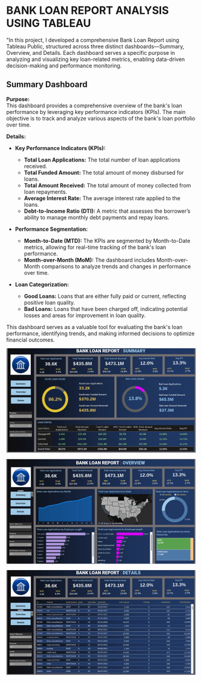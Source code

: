 # BANK LOAN REPORT ANALYSIS USING TABLEAU


"In this project, I developed a comprehensive Bank Loan Report using Tableau Public, structured across three distinct dashboards—Summary, Overview, and Details. Each dashboard serves a specific purpose in analyzing and visualizing key loan-related metrics, enabling data-driven decision-making and performance monitoring.
## Summary Dashboard

**Purpose:**  
This dashboard provides a comprehensive overview of the bank's loan performance by leveraging key performance indicators (KPIs). The main objective is to track and analyze various aspects of the bank's loan portfolio over time.

**Details:**  
- **Key Performance Indicators (KPIs):**
  - **Total Loan Applications:** The total number of loan applications received.
  - **Total Funded Amount:** The total amount of money disbursed for loans.
  - **Total Amount Received:** The total amount of money collected from loan repayments.
  - **Average Interest Rate:** The average interest rate applied to the loans.
  - **Debt-to-Income Ratio (DTI):** A metric that assesses the borrower’s ability to manage monthly debt payments and repay loans.

- **Performance Segmentation:**
  - **Month-to-Date (MTD):** The KPIs are segmented by Month-to-Date metrics, allowing for real-time tracking of the bank's loan performance.
  - **Month-over-Month (MoM):** The dashboard includes Month-over-Month comparisons to analyze trends and changes in performance over time.

- **Loan Categorization:**
  - **Good Loans:** Loans that are either fully paid or current, reflecting positive loan quality.
  - **Bad Loans:** Loans that have been charged off, indicating potential losses and areas for improvement in loan quality.

This dashboard serves as a valuable tool for evaluating the bank's loan performance, identifying trends, and making informed decisions to optimize financial outcomes.


![alttext](https://github.com/Saichandu19/BANK-LOAN-REPORT-ANALYSIS-DASHBOARD-USING-TABLEAU/blob/main/SUMMARY_DASHBOARD.png?raw=true)


![alttext](https://github.com/Saichandu19/BANK-LOAN-REPORT-ANALYSIS-DASHBOARD-USING-TABLEAU/blob/main/OVERVIEW_DASHBOARD.png?raw=true)

![alttext](https://github.com/Saichandu19/BANK-LOAN-REPORT-ANALYSIS-DASHBOARD-USING-TABLEAU/blob/main/DETAILS_DASHBOARD.png?raw=true)
